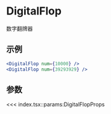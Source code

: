 # DigitalFlop

数字翻牌器

## 示例

<script setup>
import { DigitalFlop } from '@wenonly/react-components'
</script>

<VueWrapper :component="DigitalFlop" :num="10000" />
<VueWrapper :component="DigitalFlop" :num="39293929" />

```jsx
<DigitalFlop num={10000} />
<DigitalFlop num={39293929} />
```

## 参数

<<< index.tsx::params:DigitalFlopProps
